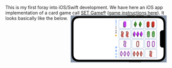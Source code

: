 This is my first foray into iOS/Swift development.
We have here an iOS app implementation of a card game call [SET Game®](https://www.setgame.com/set/puzzle) ([game instructions here](https://www.setgame.com/sites/default/files/instructions/SET%20INSTRUCTIONS%20-%20ENGLISH.pdf)).
It looks basically like the below. <img src="https://raw.githubusercontent.com/dmichaels/public/master/dev/xcode/SetGame/etc/img/SetGame.png" alt="drawing" width="300" align="right"/>
